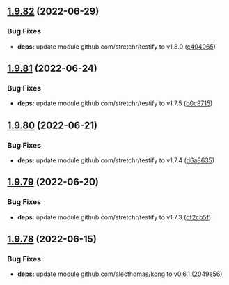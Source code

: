 ## [1.9.82](https://github.com/dds/aoc2020/compare/v1.9.81...v1.9.82) (2022-06-29)


### Bug Fixes

* **deps:** update module github.com/stretchr/testify to v1.8.0 ([c404065](https://github.com/dds/aoc2020/commit/c4040658252c13c77677b28cc51d39cb4b99f6fb))



## [1.9.81](https://github.com/dds/aoc2020/compare/v1.9.80...v1.9.81) (2022-06-24)


### Bug Fixes

* **deps:** update module github.com/stretchr/testify to v1.7.5 ([b0c9715](https://github.com/dds/aoc2020/commit/b0c971528cf19099a0c71cfd24011ab04f29a142))



## [1.9.80](https://github.com/dds/aoc2020/compare/v1.9.79...v1.9.80) (2022-06-21)


### Bug Fixes

* **deps:** update module github.com/stretchr/testify to v1.7.4 ([d6a8635](https://github.com/dds/aoc2020/commit/d6a8635352b4db2be2ee367eeae026336a280e49))



## [1.9.79](https://github.com/dds/aoc2020/compare/v1.9.78...v1.9.79) (2022-06-20)


### Bug Fixes

* **deps:** update module github.com/stretchr/testify to v1.7.3 ([df2cb5f](https://github.com/dds/aoc2020/commit/df2cb5f0d89ee3c58e7d4494810bccca8f03f2c1))



## [1.9.78](https://github.com/dds/aoc2020/compare/v1.9.77...v1.9.78) (2022-06-15)


### Bug Fixes

* **deps:** update module github.com/alecthomas/kong to v0.6.1 ([2049e56](https://github.com/dds/aoc2020/commit/2049e56bbb299d6142cccffdddce01d99295ebb1))



